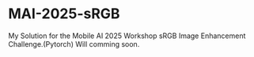# MAI-2025-sRGB
My Solution for the Mobile AI 2025 Workshop sRGB Image Enhancement Challenge.(Pytorch)
Will comming soon.

